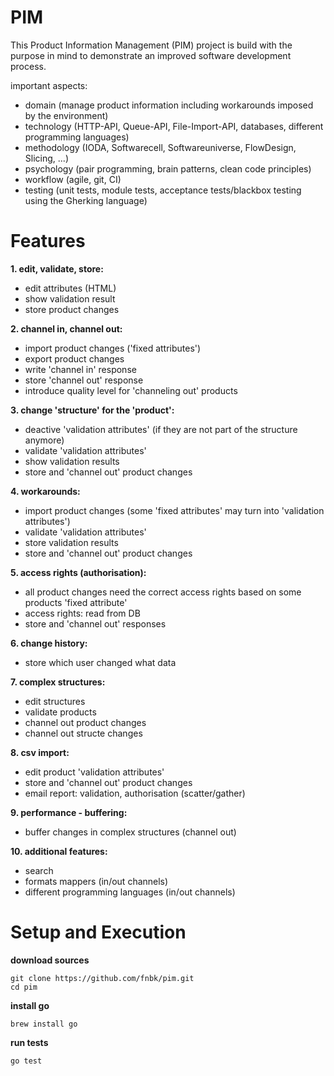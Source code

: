 # PIM

This Product Information Management (PIM) project is build with the purpose in mind to demonstrate an improved software development process. 

important aspects:

* domain (manage product information including workarounds imposed by the environment)
* technology (HTTP-API, Queue-API, File-Import-API, databases, different programming languages)
* methodology (IODA, Softwarecell, Softwareuniverse, FlowDesign, Slicing, ...)
* psychology (pair programming, brain patterns, clean code principles)
* workflow (agile, git, CI)
* testing (unit tests, module tests, acceptance tests/blackbox testing using the Gherking language)

# Features

**1. edit, validate, store:**
* edit attributes (HTML)
* show validation result
* store product changes

**2. channel in, channel out:**
* import product changes ('fixed attributes')
* export product changes
* write 'channel in' response
* store 'channel out' response
* introduce quality level for 'channeling out' products

**3. change 'structure' for the 'product':**
* deactive 'validation attributes' (if they are not part of the structure anymore)
* validate 'validation attributes'
* show validation results
* store and 'channel out' product changes

**4. workarounds:**
* import product changes (some 'fixed attributes' may turn into 'validation attributes')
* validate 'validation attributes'
* store validation results
* store and 'channel out' product changes

**5. access rights (authorisation):**
* all product changes need the correct access rights based on some products 'fixed attribute'
* access rights: read from DB
* store and 'channel out' responses

**6. change history:**
* store which user changed what data

**7. complex structures:**
* edit structures
* validate products
* channel out product changes
* channel out structe changes

**8. csv import:**
* edit product 'validation attributes'
* store and 'channel out' product changes
* email report: validation, authorisation (scatter/gather)

**9. performance - buffering:**
* buffer changes in complex structures (channel out)

**10. additional features:**
* search
* formats mappers (in/out channels)
* different programming languages (in/out channels)

# Setup and Execution

**download sources**
```
git clone https://github.com/fnbk/pim.git
cd pim
```

**install go**
```
brew install go
```

**run tests**
```
go test
```
